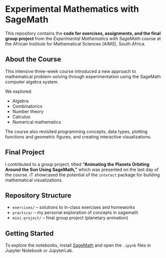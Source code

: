 # Experimental Mathematics with SageMath

This repository contains the **code for exercises, assignments, and the final group project** from the *Experimental Mathematics with SageMath* course at the African Institute for Mathematical Sciences (AIMS), South Africa.

## About the Course
This intensive three-week course introduced a new approach to mathematical problem-solving through experimentation using the SageMath computer algebra system.  

We explored:
- Algebra  
- Combinatorics  
- Number theory  
- Calculus  
- Numerical mathematics  

The course also revisited programming concepts, data types, plotting functions and geometric figures, and creating interactive visualizations.

## Final Project
I contributed to a group project, titled **“Animating the Planets Orbiting Around the Sun Using SageMath,”** which was presented on the last day of the course. iT showcased the potential of the `interact` package for building mathematical visualizations.

## Repository Structure
- `exercises/` – solutions to in-class exercises and homeworks  
- `practice/` – my personal exploration of concepts in sagemath  
- `mini-project/` – final group project (planetary animation)  

## Getting Started
To explore the notebooks, install [SageMath](https://www.sagemath.org/) and open the `.ipynb` files in Jupyter Notebook or JupyterLab.
